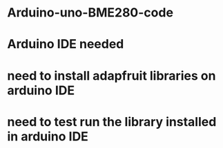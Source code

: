 # Arduino-uno-BME280-code
# Arduino IDE needed
# need to install adapfruit libraries on arduino IDE
# need to test run the library installed in arduino IDE
